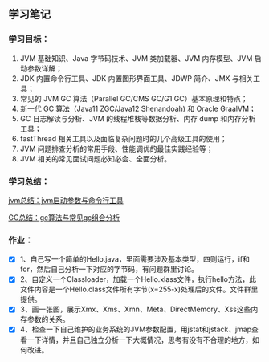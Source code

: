 ## 学习笔记

### 学习目标：
1. JVM 基础知识、Java 字节码技术、JVM 类加载器、JVM 内存模型、JVM 启动参数详解；
2. JDK 内置命令行工具、JDK 内置图形界面工具、JDWP 简介、JMX 与相关工具；
3. 常见的 JVM GC 算法（Parallel GC/CMS GC/G1 GC）基本原理和特点；
4. 新一代 GC 算法（Java11 ZGC/Java12 Shenandoah) 和 Oracle GraalVM；
5. GC 日志解读与分析、JVM 的线程堆栈等数据分析、内存 dump 和内存分析工具；
6. fastThread 相关工具以及面临复杂问题时的几个高级工具的使用；
7. JVM 问题排查分析的常用手段、性能调优的最佳实践经验等；
8. JVM 相关的常见面试问题必知必会、全面分析。

### 学习总结：

[jvm总结：jvm启动参数与命令行工具](jvm启动参数与命令行工具.md)

[GC总结：gc算法与常见gc组合分析](gc算法与常见gc组合分析.md)

### 作业：
- [x] 1、自己写一个简单的Hello.java，里面需要涉及基本类型，四则运行，if和for，然后自己分析一下对应的字节码，有问题群里讨论。
- [x] 2、自定义一个Classloader，加载一个Hello.xlass文件，执行hello方法，此文件内容是一个Hello.class文件所有字节(x=255-x)处理后的文件。文件群里提供。
- [x] 3、画一张图，展示Xmx、Xms、Xmn、Meta、DirectMemory、Xss这些内存参数的关系。
- [x] 4、检查一下自己维护的业务系统的JVM参数配置，用jstat和jstack、jmap查看一下详情，并且自己独立分析一下大概情况，思考有没有不合理的地方，如何改进。
